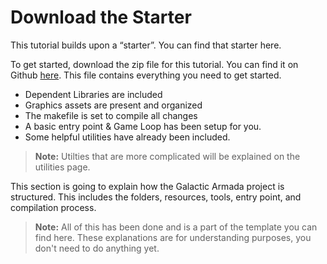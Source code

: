 # Download the Starter
This tutorial builds upon a “starter”. You can find that starter here.

To get started, download the zip file for this tutorial. You can find it on Github [here](#). This file contains everything you need to get started. 
- Dependent Libraries are included
- Graphics assets are present and organized
- The makefile is set to compile all changes
- A basic entry point & Game Loop has been setup for you.
- Some helpful utilities have already been included. 

> **Note:** Utilties that are more complicated will be explained on the utilities page.

This section is going to explain how the Galactic Armada project is structured. This includes the folders, resources, tools, entry point, and compilation process.

> **Note:** All of this has been done and is a part of the template you can find here. These explanations are for understanding purposes, you don't need to do anything yet.

